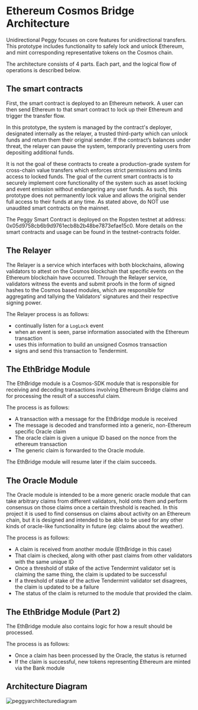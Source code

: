 # Ethereum Cosmos Bridge Architecture

Unidirectional Peggy focuses on core features for unidirectional transfers. This prototype includes functionality to safely lock and unlock Ethereum, and mint corresponding representative tokens on the Cosmos chain.

The architecture consists of 4 parts. Each part, and the logical flow of operations is described below.

## The smart contracts

First, the smart contract is deployed to an Ethereum network. A user can then send Ethereum to that smart contract to lock up their Ethereum and trigger the transfer flow.

In this prototype, the system is managed by the contract's deployer, designated internally as the relayer, a trusted third-party which can unlock funds and return them their original sender. If the contract’s balances under threat, the relayer can pause the system, temporarily preventing users from depositing additional funds.

It is not the goal of these contracts to create a production-grade system for cross-chain value transfers which enforces strict permissions and limits access to locked funds. The goal of the current smart contracts is to securely implement core functionality of the system such as asset locking and event emission without endangering any user funds. As such, this prototype does not permanently lock value and allows the original sender full access to their funds at any time. As stated above, do NOT use unaudited smart contracts on the mainnet.

The Peggy Smart Contract is deployed on the Ropsten testnet at address: 0x05d9758cb6b9d9761ecb8b2b48be7873efae15c0. More details on the smart contracts and usage can be found in the testnet-contracts folder.

## The Relayer

The Relayer is a service which interfaces with both blockchains, allowing validators to attest on the Cosmos blockchain that specific events on the Ethereum blockchain have occurred. Through the Relayer service, validators witness the events and submit proofs in the form of signed hashes to the Cosmos based modules, which are responsible for aggregating and tallying the Validators’ signatures and their respective signing power.

The Relayer process is as follows:

- continually listen for a `LogLock` event
- when an event is seen, parse information associated with the Ethereum transaction
- uses this information to build an unsigned Cosmos transaction
- signs and send this transaction to Tendermint.

## The EthBridge Module

The EthBridge module is a Cosmos-SDK module that is responsible for receiving and decoding transactions involving Ethereum Bridge claims and for processing the result of a successful claim.

The process is as follows:

- A transaction with a message for the EthBridge module is received
- The message is decoded and transformed into a generic, non-Ethereum specific Oracle claim
- The oracle claim is given a unique ID based on the nonce from the ethereum transaction
- The generic claim is forwarded to the Oracle module.

The EthBridge module will resume later if the claim succeeds.

## The Oracle Module

The Oracle module is intended to be a more generic oracle module that can take arbitrary claims from different validators, hold onto them and perform consensus on those claims once a certain threshold is reached. In this project it is used to find consensus on claims about activity on an Ethereum chain, but it is designed and intended to be able to be used for any other kinds of oracle-like functionality in future (eg: claims about the weather).

The process is as follows:

- A claim is received from another module (EthBridge in this case)
- That claim is checked, along with other past claims from other validators with the same unique ID
- Once a threshold of stake of the active Tendermint validator set is claiming the same thing, the claim is updated to be successful
- If a threshold of stake of the active Tendermint validator set disagrees, the claim is updated to be a failure
- The status of the claim is returned to the module that provided the claim.

## The EthBridge Module (Part 2)

The EthBridge module also contains logic for how a result should be processed.

The process is as follows:

- Once a claim has been processed by the Oracle, the status is returned
- If the claim is successful, new tokens representing Ethereum are minted via the Bank module

## Architecture Diagram

![peggyarchitecturediagram](./ethbridge.jpg)
